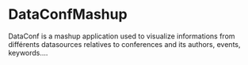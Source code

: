 DataConfMashup
==============

DataConf is a mashup application used to visualize informations from différents datasources relatives to conferences and its authors, events, keywords....